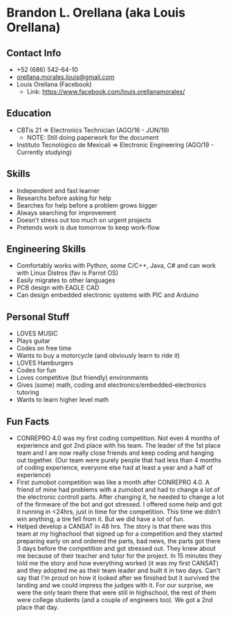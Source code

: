 # Brandon L. Orellana (aka Louis Orellana)
## Contact Info
- +52 (686) 542-64-10
- orellana.morales.louis@gmail.com
- Louis Orellana (Facebook)
  - Link: https://www.facebook.com/louis.orellanamorales/
## Education
-	CBTis 21 => Electronics Technician (AGO/16 - JUN/19)
    - NOTE: Still doing paperwork for the document
-	Instituto Tecnológico de Mexicali => Electronic Engineering (AGO/19 - Currently studying)

## Skills
- Independent and fast learner
- Researchs before asking for help
- Searches for help before a problem grows bigger
- Always searching for improvement
- Doesn't stress out too much on urgent projects
- Pretends work is due tomorrow to keep work-flow

## Engineering Skills
- Comfortably works with Python, some C/C++, Java, C# and can work with Linux Distros (fav is Parrot OS)
- Easily migrates to other languages
- PCB design with EAGLE CAD
- Can design embedded electronic systems with PIC and Arduino

## Personal Stuff
- LOVES MUSIC
- Plays guitar
- Codes on free time
- Wants to buy a motorcycle (and obviously learn to ride it)
- LOVES Hamburgers
- Codes for fun
- Loves competitive (but friendly) environments
- Gives (some) math, coding and electronics/embedded-electronics tutoring
- Wants to learn higher level math

## Fun Facts
- CONREPRO 4.0 was my first coding competition. Not even 4 months of experience and got 2nd place with his team. The leader of the 1st place team and I are now really close friends and keep coding and hanging out together. (Our team were purely people that had less than 4 months of coding experience, everyone else had at least a year and a half of experience)
- First zumobot competition was like a month after CONREPRO 4.0. A friend of mine had problems with a zumobot and had to change a lot of the electronic controll parts. After changing it,  he needed to change a lot of the firmware of the bot and got stressed. I offered some help and got it running in <24hrs, just in time for the competition. This time we didn't win anything, a tire fell from it. But we did have a lot of fun.
- Helped develop a CANSAT in 48 hrs. The story is that there was this team at my highschool that signed up for a competition and they started preparing early on and ordered the parts, bad news, the parts got there 3 days before the competition and got stressed out. They knew about me because of their teacher and tutor for the project. In 15 minutes they told me the story and how everything worked (it was my first CANSAT) and they adopted me as their team leader and built it in two days. Can't say that I'm proud on how it looked after we finished but it survived the landing and we could impress the judges with it. For our surprise, we were the only team there that were still in highschool, the rest of them were college students (and a couple of engineers too). We got a 2nd place that day.
